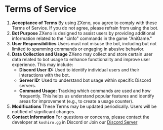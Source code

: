 # Terms of Service
1. **Acceptance of Terms**
By using ZXeno, you agree to comply with these Terms of Service. If you do not agree, please refrain from using the bot.
2. **Bot Purpose**
ZXeno is designed to assist users by providing additional information related to the "cinfo" commands in the game "AniGame."
3. **User Responsibilities**
Users must not misuse the bot, including but not limited to spamming commands or engaging in abusive behavior.
4. **Data Collection and Usage**
ZXeno may collect and store certain user data related to bot usage to enhance functionality and improve user experience. This may include:
    * **Discord User ID:** Used to identify individual users and their interactions with the bot.
    * **Server ID:** Used to understand bot usage within specific Discord servers.
    * **Command Usage:** Tracking which commands are used and how frequently. This helps us understand popular features and identify areas for improvement (e.g., to create a usage counter).
5. **Modifications**
These Terms may be updated periodically. Users will be notified of significant changes.
6. **Contact Information**
For questions or concerns, please contact the developer at `koshiro.gg` in Discord or Join our [Discord Server](https://support.zxeno.space/)
